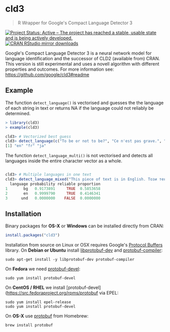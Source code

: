 # cld3

> R Wrapper for Google's Compact Language Detector 3

[![Project Status: Active – The project has reached a stable, usable state and is being actively developed.](http://www.repostatus.org/badges/latest/active.svg)](https://www.repostatus.org/)
[![CRAN RStudio mirror downloads](http://cranlogs.r-pkg.org/badges/cld3)](https://cran.r-project.org/package=cld3)


Google's Compact Language Detector 3 is a neural network model for language 
identification and the successor of CLD2 (available from) CRAN. This version is still
experimental and uses a novell algorithm with different properties and outcomes. For
more information see: https://github.com/google/cld3#readme

## Example

The function `detect_language()` is vectorised and guesses the the language of each string in text or returns NA if the language could not reliably be determined.

```r
> library(cld3)
> example(cld3)

cld3> # Vectorized best guess
cld3> detect_language(c("To be or not to be?", "Ce n'est pas grave.", "猿も木から落ちる"))
[1] "en" "fr" "ja"
```

The function `detect_language_multi()` is not vectorised and detects all languages inside the entire character vector as a whole.
 
```r

cld3> # Multiple languages in one text
cld3> detect_language_mixed("This piece of text is in English. Този текст е на Български.", size = 3)
  language probability reliable proportion
1       bg   0.9173891     TRUE  0.5853658
2       en   0.9999790     TRUE  0.4146341
3      und   0.0000000    FALSE  0.0000000
```



## Installation

Binary packages for __OS-X__ or __Windows__ can be installed directly from CRAN:

```r
install.packages("cld3")
```

Installation from source on Linux or OSX requires Google's [Protocol Buffers](https://developers.google.com/protocol-buffers/) library. On __Debian or Ubuntu__ install [libprotobuf-dev](https://packages.debian.org/testing/libprotobuf-dev) and [protobuf-compiler](https://packages.debian.org/testing/protobuf-compiler):

```
sudo apt-get install -y libprotobuf-dev protobuf-compiler
```

On __Fedora__ we need [protobuf-devel](https://src.fedoraproject.org/rpms/protobuf):

```
sudo yum install protobuf-devel
````

On __CentOS / RHEL__ we install [protobuf-devel](https://src.fedoraproject.org/rpms/protobuf via EPEL:

```
sudo yum install epel-release
sudo yum install protobuf-devel
```

On __OS-X__ use [protobuf](https://github.com/Homebrew/homebrew-core/blob/master/Formula/protobuf.rb) from Homebrew:

```
brew install protobuf
```
